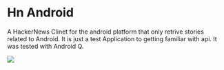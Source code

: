 # Hn Android

A HackerNews Clinet for the android platform that only retrive stories related to Android. It is just a test Application to getting familiar with api. It was tested with Android Q.

![](recording.gif)
